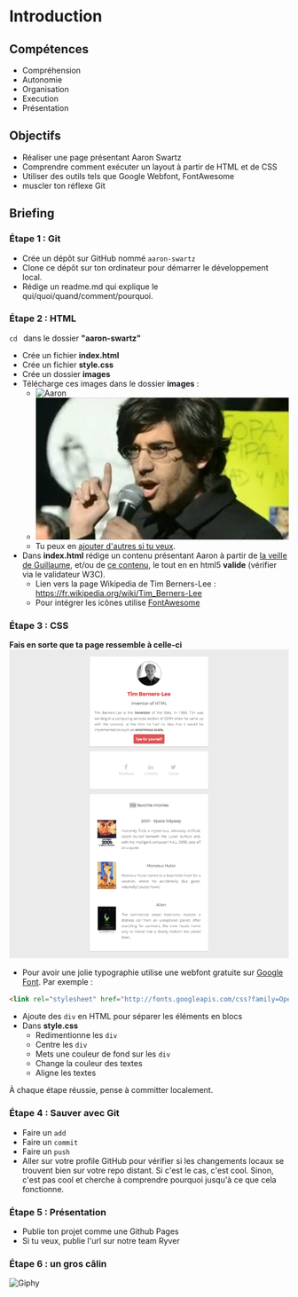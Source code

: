 # Introduction

## Compétences

- Compréhension
- Autonomie
- Organisation
- Execution
- Présentation

## Objectifs

- Réaliser une page présentant Aaron Swartz
- Comprendre comment exécuter un layout à partir de HTML et de CSS
- Utiliser des outils tels que Google Webfont, FontAwesome
- muscler ton réflexe Git

## Briefing

### Étape 1 : Git

- Crée un dépôt sur GitHub nommé `aaron-swartz`
- Clone ce dépôt sur ton ordinateur pour démarrer le développement local.
- Rédige un readme.md qui explique le qui/quoi/quand/comment/pourquoi.

### Étape 2 : HTML

`cd ` dans le dossier **"aaron-swartz"**

- Crée un fichier **index.html**
- Crée un fichier **style.css**
- Crée un dossier **images**
- Télécharge ces images dans le dossier **images** :   
	- ![Aaron](https://www.internethalloffame.org/sites/default/files/inductees/Aaron%20Swartz.jpg)
	- ![](./images/aaron-swartz.jpg)
	- Tu peux en [ajouter d'autres si tu veux](https://www.ecosia.org/images?q=aaron+swartz).  
- Dans **index.html** rédige un contenu présentant Aaron à partir de [la veille de Guillaume](https://docs.google.com/presentation/d/19_uMInv5zp1HRO4IWIV-QBfPaoP0d9oHofMRXuQ44QQ/edit), et/ou de [ce contenu](./contenus/8-contenu_aaron-swartz.md), le tout en en html5 **valide** (vérifier via le validateur W3C).
  - Lien vers la page Wikipedia de Tim Berners-Lee : https://fr.wikipedia.org/wiki/Tim_Berners-Lee
  - Pour intégrer les icônes utilise [FontAwesome](http://fontawesome.io/icons/)

### Étape 3 : CSS

**Fais en sorte que ta page ressemble à celle-ci**  
![Goal CSS](images/goal-css.png)

- Pour avoir une jolie typographie utilise une webfont gratuite sur [Google Font](https://fonts.google.com/?query=open&selection.family=Montserrat|Open+Sans). Par exemple :   

```html  
<link rel="stylesheet" href="http://fonts.googleapis.com/css?family=Open+Sans:400,300,700|Montserrat:400,700">
```

- Ajoute des `div` en HTML pour séparer les éléments en blocs
- Dans **style.css**
   - Redimentionne les `div`
   - Centre les `div`
   - Mets une couleur de fond sur les `div`
   - Change la couleur des textes
   - Aligne les textes

À chaque étape réussie, pense à committer localement.

### Étape 4 : Sauver avec Git

- Faire un `add` 
- Faire un `commit` 
- Faire un `push`
- Aller sur votre profile GitHub pour vérifier si les changements locaux se trouvent bien sur votre repo distant. Si c'est le cas, c'est cool. Sinon, c'est pas cool et cherche à comprendre pourquoi jusqu'à ce que cela fonctionne.

### Étape 5 : Présentation

- Publie ton projet comme une Github Pages
- Si tu veux, publie l'url sur notre team Ryver 

### Étape 6 : un gros câlin

![Giphy](https://media0.giphy.com/media/11s7Ke7jcNxCHS/giphy.gif)








